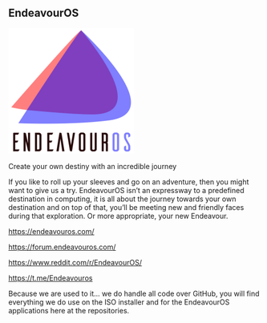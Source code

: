 

## EndeavourOS

<img src="https://raw.githubusercontent.com/endeavouros-team/artwork-images-logo/master/icons/endeavouros.png" alt="EndeavourOS logo" width="250"/>


Create your own destiny with an incredible journey

If you like to roll up your sleeves and go on an adventure, then you might want to give us a try. EndeavourOS isn’t an expressway to a predefined destination in computing, it is all about the journey towards your own destination and on top of that, you’ll be meeting new and friendly faces during that exploration. Or more appropriate, your new Endeavour.


https://endeavouros.com/

https://forum.endeavouros.com/

https://www.reddit.com/r/EndeavourOS/

https://t.me/Endeavouros


Because we are used to it... we do handle all code over GitHub, you will find everything we do use on the ISO installer and for the EndeavourOS applications here at the repositories.
